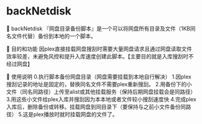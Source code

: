 # backNetdisk


🚀 backNetdisk
『网盘目录备份脚本』是一个可以将网盘所有目录及文件（1KB同名文件代替）备份到本地的一个脚本。

🚀 目的和功能
因plex直接挂载网盘搜刮时需要大量网盘请求且通过网盘读取文件效率较差，未避免风控和提升入库速度创建此脚本。【主要目的就是入库搜刮时不经过网盘】

🚀 使用说明
0.执行脚本备份网盘目录（网盘需要挂载到本地自行解决）
1.因plex搜刮记录的地址是固定的，替换同名文件不需要plex重新搜刮。
2.用备份下的小文件（同名同路径）上传至alist或其他挂载服务（保持后期网盘挂载会是同路径）
3.用这些小文件给plex入库并搜刮因为本本地或者文件较小搜刮速度快
4.完成plex入库后，删除备份或转移。挂载网盘到同目录下（要保持与之前小文件备份同路径）
5.这是plex播放时就时挂载网盘的文件了。


